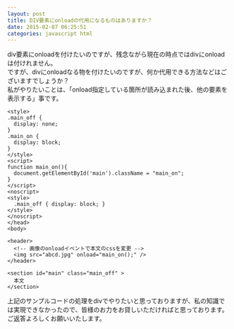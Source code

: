 ```yaml
---
layout: post
title: DIV要素にonloadの代用になるものはありますか？
date: 2015-02-07 06:25:51
categories: javascript html
---
```

<p>div要素にonloadを付けたいのですが、残念ながら現在の時点ではdivにonloadは付けれません。<br>
ですが、divにonloadなる物を付けたいのですが、何か代用できる方法などはございますでしょうか？<br>
私がやりたいことは、「onload指定している箇所が読み込まれた後、他の要素を表示する」事です。</p>

<pre><code>&lt;style&gt;
.main_off {
  display: none;
}
.main_on {
  display: block;
}
&lt;/style&gt;
&lt;script&gt;
function main_on(){
  document.getElementById('main').className = "main_on"; 
}
&lt;/script&gt;
&lt;noscript&gt;
&lt;style&gt;
  .main_off { display: block; }
&lt;/style&gt;
&lt;/noscript&gt;
&lt;/head&gt;
&lt;body&gt;

&lt;header&gt;
  &lt;!-- 画像のonloadイベントで本文のcssを変更 --&gt;
  &lt;img src="abcd.jpg" onload="main_on();" /&gt;
&lt;/header&gt;

&lt;section id="main" class="main_off" &gt;
  本文
&lt;/section&gt;
</code></pre>

<p>上記のサンプルコードの処理をdivでやりたいと思っておりますが、私の知識では実現できなかったので、皆様のお力をお貸しいただければと思っております。<br>
ご返答よろしくお願いいたします。</p>
